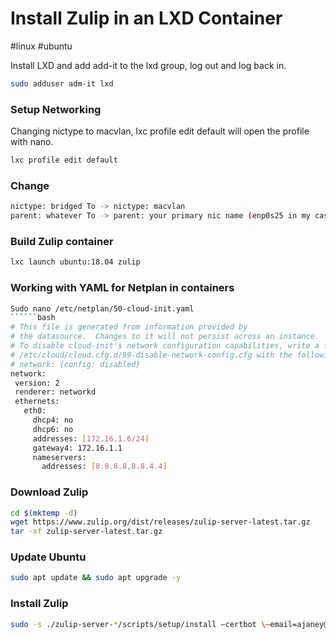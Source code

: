 # Install Zulip in an LXD Container
#linux #ubuntu 

Install LXD and add add-it to the lxd group, log out and log back in.

```bash
sudo adduser adm-it lxd
```

### Setup Networking
Changing nictype to macvlan, lxc profile edit default will open the profile with nano.

```bash
lxc profile edit default
```

### Change
```bash
nictype: bridged To -> nictype: macvlan
parent: whatever To -> parent: your primary nic name (enp0s25 in my case)
```

### Build Zulip container
```bash
lxc launch ubuntu:18.04 zulip
```

### Working with YAML for Netplan in containers
```bash
Sudo nano /etc/netplan/50-cloud-init.yaml
``````bash
# This file is generated from information provided by
# the datasource.  Changes to it will not persist across an instance.
# To disable cloud-init's network configuration capabilities, write a file
# /etc/cloud/cloud.cfg.d/99-disable-network-config.cfg with the following:
# network: {config: disabled}
network:
 version: 2
 renderer: networkd
 ethernets:
   eth0:
     dhcp4: no
     dhcp6: no
     addresses: [172.16.1.6/24]
     gateway4: 172.16.1.1
     nameservers:
       addresses: [8.8.8.8,8.8.4.4]
```

### Download Zulip
```bash
cd $(mktemp -d)
wget https://www.zulip.org/dist/releases/zulip-server-latest.tar.gz
tar -xf zulip-server-latest.tar.gz
```

### Update Ubuntu
```bash
sudo apt update && sudo apt upgrade -y
```

### Install Zulip
```bash
sudo -s ./zulip-server-*/scripts/setup/install —certbot \—email=ajaney@northcoastchurch.com —hostname=zulip.northcoastchurch.com
```